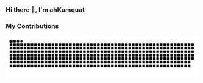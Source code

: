 ### Hi there 👋, I'm ahKumquat

### My Contributions

[![img](https://raw.githubusercontent.com/ahKumquat/ahKumquat/main/assets/github-contribution-grid-snake.svg)](https://raw.githubusercontent.com/ahKumquat/ahKumquat/main/assets/github-contribution-grid-snake.svg)



